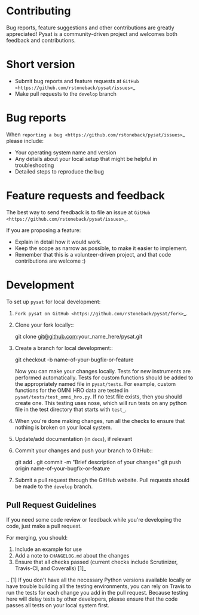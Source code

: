 Contributing
============

Bug reports, feature suggestions and other contributions are greatly
appreciated!  Pysat is a community-driven project and welcomes both feedback and
contributions.

Short version
=============

* Submit bug reports and feature requests at `GitHub <https://github.com/rstoneback/pysat/issues>`_
* Make pull requests to the ``develop`` branch

Bug reports
===========

When `reporting a bug <https://github.com/rstoneback/pysat/issues>`_ please
include:

* Your operating system name and version
* Any details about your local setup that might be helpful in troubleshooting
* Detailed steps to reproduce the bug

Feature requests and feedback
=============================

The best way to send feedback is to file an issue at
`GitHub <https://github.com/rstoneback/pysat/issues>`_.

If you are proposing a feature:

* Explain in detail how it would work.
* Keep the scope as narrow as possible, to make it easier to implement.
* Remember that this is a volunteer-driven project, and that code contributions
  are welcome :)

Development
===========

To set up `pysat` for local development:

1. `Fork pysat on GitHub <https://github.com/rstoneback/pysat/fork>`_.
2. Clone your fork locally::

    git clone git@github.com:your_name_here/pysat.git

3. Create a branch for local development::

    git checkout -b name-of-your-bugfix-or-feature

   Now you can make your changes locally. Tests for new instruments are
   performed automatically.  Tests for custom functions should be added to the
   appropriately named file in ``pysat/tests``.  For example, custom functions
   for the OMNI HRO data are tested in ``pysat/tests/test_omni_hro.py``.  If no
   test file exists, then you should create one.  This testing uses nose, which
   will run tests on any python file in the test directory that starts with
   ``test_``.
    
4. When you're done making changes, run all the checks to ensure that nothing
   is broken on your local system.

5. Update/add documentation (in ``docs``), if relevant

5. Commit your changes and push your branch to GitHub::

    git add .
    git commit -m "Brief description of your changes"
    git push origin name-of-your-bugfix-or-feature

6. Submit a pull request through the GitHub website. Pull requests should be
   made to the ``develop`` branch.

Pull Request Guidelines
-----------------------

If you need some code review or feedback while you're developing the code, just
make a pull request.

For merging, you should:

1. Include an example for use
2. Add a note to ``CHANGELOG.md`` about the changes
3. Ensure that all checks passed (current checks include Scrutinizer, Travis-CI,
   and Coveralls) [1]_

.. [1] If you don't have all the necessary Python versions available locally or
       have trouble building all the testing environments, you can rely on
       Travis to run the tests for each change you add in the pull request.
       Because testing here will delay tests by other developers, please ensure
       that the code passes all tests on your local system first.
